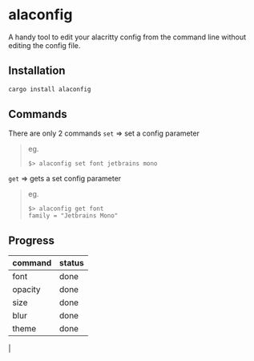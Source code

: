 # alaconfig
A handy tool to edit your alacritty config from the command line without editing the config file.
## Installation
```sh
cargo install alaconfig
```

## Commands
There are only 2 commands
`set` => set a config parameter
> eg. 
> ```
> $> alaconfig set font jetbrains mono
> ```

`get` => gets a set config parameter
> eg.
> ```
> $> alaconfig get font
> family = "Jetbrains Mono"
> ```

## Progress

| command | status |
|---------|--------|
| font    | done   |
| opacity | done   |
| size    | done   |
| blur    | done   |
| theme   | done   |
|

